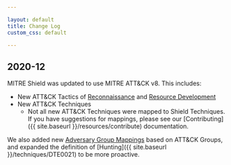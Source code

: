 ```yaml
---

layout: default
title: Change Log
custom_css: default

---
```

## 2020-12

MITRE Shield was updated to use MITRE ATT&CK v8. This includes:

* New ATT&CK Tactics of [Reconnaissance](http://localhost:4000/attack_mapping/TA0043/) and [Resource Development](http://localhost:4000/attack_mapping/TA0042/)
* New ATT&CK Techniques
    * Not all new ATT&CK Techniques were mapped to Shield Techniques. If you have suggestions for mappings, please see our [Contributing]({{ site.baseurl }}/resources/contribute) documentation.

We also added new [Adversary Group Mappings](http://localhost:4000/attack_groups/) based on ATT&CK Groups, and expanded the definition of [Hunting]({{ site.baseurl }}/techniques/DTE0021) to be more proactive.
